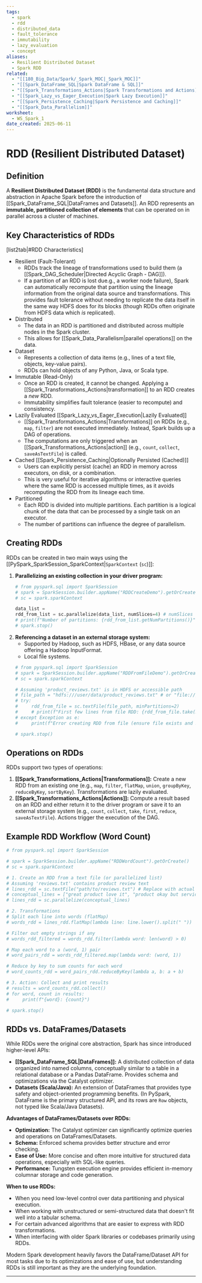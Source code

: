 ```yaml
---
tags:
  - spark
  - rdd
  - distributed_data
  - fault_tolerance
  - immutability
  - lazy_evaluation
  - concept
aliases:
  - Resilient Distributed Dataset
  - Spark RDD
related:
  - "[[180_Big_Data/Spark/_Spark_MOC|_Spark_MOC]]"
  - "[[Spark_DataFrame_SQL|Spark DataFrame & SQL]]"
  - "[[Spark_Transformations_Actions|Spark Transformations and Actions]]"
  - "[[Spark_Lazy_vs_Eager_Execution|Spark Lazy Execution]]"
  - "[[Spark_Persistence_Caching|Spark Persistence and Caching]]"
  - "[[Spark_Data_Parallelism]]"
worksheet:
  - WS_Spark_1
date_created: 2025-06-11
---
```

# RDD (Resilient Distributed Dataset)

## Definition
A **Resilient Distributed Dataset (RDD)** is the fundamental data structure and abstraction in Apache Spark before the introduction of [[Spark_DataFrame_SQL|DataFrames and Datasets]]. An RDD represents an **immutable, partitioned collection of elements** that can be operated on in parallel across a cluster of machines.

## Key Characteristics of RDDs

[list2tab|#RDD Characteristics]
- Resilient (Fault-Tolerant)
    -   RDDs track the lineage of transformations used to build them (a [[Spark_DAG_Scheduler|Directed Acyclic Graph - DAG]]).
    -   If a partition of an RDD is lost due.g., a worker node failure), Spark can automatically recompute that partition using the lineage information from the original data source and transformations. This provides fault tolerance without needing to replicate the data itself in the same way HDFS does for its blocks (though RDDs often originate from HDFS data which *is* replicated).
- Distributed
    -   The data in an RDD is partitioned and distributed across multiple nodes in the Spark cluster.
    -   This allows for [[Spark_Data_Parallelism|parallel operations]] on the data.
- Dataset
    -   Represents a collection of data items (e.g., lines of a text file, objects, key-value pairs).
    -   RDDs can hold objects of any Python, Java, or Scala type.
- Immutable (Read-Only)
    -   Once an RDD is created, it cannot be changed. Applying a [[Spark_Transformations_Actions|transformation]] to an RDD creates a *new* RDD.
    -   Immutability simplifies fault tolerance (easier to recompute) and consistency.
- Lazily Evaluated
	[[Spark_Lazy_vs_Eager_Execution|Lazily Evaluated]]
    -   [[Spark_Transformations_Actions|Transformations]] on RDDs (e.g., `map`, `filter`) are not executed immediately. Instead, Spark builds up a DAG of operations.
    -   The computations are only triggered when an [[Spark_Transformations_Actions|action]] (e.g., `count`, `collect`, `saveAsTextFile`) is called.
- Cached
	[[Spark_Persistence_Caching|Optionally Persisted (Cached)]]
    -   Users can explicitly persist (cache) an RDD in memory across executors, on disk, or a combination.
    -   This is very useful for iterative algorithms or interactive queries where the same RDD is accessed multiple times, as it avoids recomputing the RDD from its lineage each time.
- Partitioned
    -   Each RDD is divided into multiple partitions. Each partition is a logical chunk of the data that can be processed by a single task on an executor.
    -   The number of partitions can influence the degree of parallelism.

## Creating RDDs
RDDs can be created in two main ways using the [[PySpark_SparkSession_SparkContext|`SparkContext` (`sc`)]]:
1.  **Parallelizing an existing collection in your driver program:**
    ```python
    # from pyspark.sql import SparkSession
    # spark = SparkSession.builder.appName("RDDCreateDemo").getOrCreate()
    # sc = spark.sparkContext

    data_list = 
    rdd_from_list = sc.parallelize(data_list, numSlices=4) # numSlices suggests number of partitions
    # print(f"Number of partitions: {rdd_from_list.getNumPartitions()}")
    # spark.stop()
    ```
2.  **Referencing a dataset in an external storage system:**
    -   Supported by Hadoop, such as HDFS, HBase, or any data source offering a Hadoop InputFormat.
    -   Local file systems.
    ```python
    # from pyspark.sql import SparkSession
    # spark = SparkSession.builder.appName("RDDFromFileDemo").getOrCreate()
    # sc = spark.sparkContext

    # Assuming 'product_reviews.txt' is in HDFS or accessible path
    # file_path = "hdfs:///user/data/product_reviews.txt" # or "file:///path/to/local/file.txt"
    # try:
    #     rdd_from_file = sc.textFile(file_path, minPartitions=2)
    #     # print(f"First few lines from file RDD: {rdd_from_file.take(3)}")
    # except Exception as e:
    #     print(f"Error creating RDD from file (ensure file exists and Spark is configured): {e}")
    
    # spark.stop()
    ```

## Operations on RDDs
RDDs support two types of operations:
1.  **[[Spark_Transformations_Actions|Transformations]]:** Create a new RDD from an existing one (e.g., `map`, `filter`, `flatMap`, `union`, `groupByKey`, `reduceByKey`, `sortByKey`). Transformations are lazily evaluated.
2.  **[[Spark_Transformations_Actions|Actions]]:** Compute a result based on an RDD and either return it to the driver program or save it to an external storage system (e.g., `count`, `collect`, `take`, `first`, `reduce`, `saveAsTextFile`). Actions trigger the execution of the DAG.

## Example RDD Workflow (Word Count)
```python
# from pyspark.sql import SparkSession

# spark = SparkSession.builder.appName("RDDWordCount").getOrCreate()
# sc = spark.sparkContext

# 1. Create an RDD from a text file (or parallelized list)
# Assuming 'reviews.txt' contains product review text
# lines_rdd = sc.textFile("path/to/reviews.txt") # Replace with actual path or use parallelize
# conceptual_lines = ["great product love it", "product okay but service bad", "love love love this product"]
# lines_rdd = sc.parallelize(conceptual_lines)

# 2. Transformations
# Split each line into words (flatMap)
# words_rdd = lines_rdd.flatMap(lambda line: line.lower().split(" "))

# Filter out empty strings if any
# words_rdd_filtered = words_rdd.filter(lambda word: len(word) > 0)

# Map each word to a (word, 1) pair
# word_pairs_rdd = words_rdd_filtered.map(lambda word: (word, 1))

# Reduce by key to sum counts for each word
# word_counts_rdd = word_pairs_rdd.reduceByKey(lambda a, b: a + b)

# 3. Action: Collect and print results
# results = word_counts_rdd.collect()
# for word, count in results:
#     print(f"{word}: {count}")

# spark.stop()
```

## RDDs vs. DataFrames/Datasets
While RDDs were the original core abstraction, Spark has since introduced higher-level APIs:
-   **[[Spark_DataFrame_SQL|DataFrames]]:** A distributed collection of data organized into named columns, conceptually similar to a table in a relational database or a Pandas DataFrame. Provides schema and optimizations via the Catalyst optimizer.
-   **Datasets (Scala/Java):** An extension of DataFrames that provides type safety and object-oriented programming benefits. (In PySpark, DataFrame is the primary structured API, and its rows are `Row` objects, not typed like Scala/Java Datasets).

**Advantages of DataFrames/Datasets over RDDs:**
-   **Optimization:** The Catalyst optimizer can significantly optimize queries and operations on DataFrames/Datasets.
-   **Schema:** Enforced schema provides better structure and error checking.
-   **Ease of Use:** More concise and often more intuitive for structured data operations, especially with SQL-like queries.
-   **Performance:** Tungsten execution engine provides efficient in-memory columnar storage and code generation.

**When to use RDDs:**
-   When you need low-level control over data partitioning and physical execution.
-   When working with unstructured or semi-structured data that doesn't fit well into a tabular schema.
-   For certain advanced algorithms that are easier to express with RDD transformations.
-   When interfacing with older Spark libraries or codebases primarily using RDDs.

Modern Spark development heavily favors the DataFrame/Dataset API for most tasks due to its optimizations and ease of use, but understanding RDDs is still important as they are the underlying foundation.

---